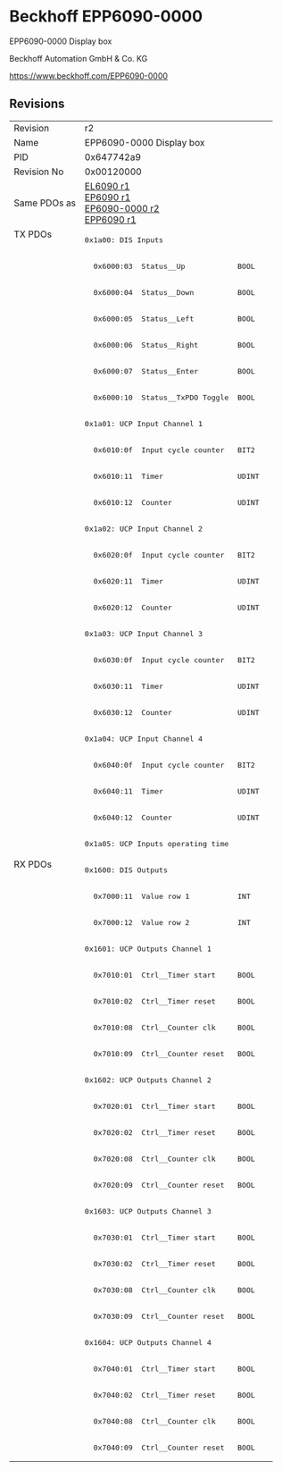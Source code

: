 # Beckhoff EPP6090-0000

EPP6090-0000 Display box

Beckhoff Automation GmbH & Co. KG

https://www.beckhoff.com/EPP6090-0000

## Revisions
<table>
<tr >
<td>Revision</td>
<td>r2</td>
</tr>
<tr >
<td>Name</td>
<td>EPP6090-0000 Display box</td>
</tr>
<tr >
<td>PID</td>
<td>0x647742a9</td>
</tr>
<tr >
<td>Revision No</td>
<td>0x00120000</td>
</tr>
<tr >
<td>Same PDOs as</td>
<td><a href="EL6090">EL6090 r1</a><br/><a href="EP6090">EP6090 r1</a><br/><a href="EP6090-0000">EP6090-0000 r2</a><br/><a href="EPP6090">EPP6090 r1</a></td>
</tr>
<tr class="txpdo pdosection">
<td rowspan=24 valign=top>TX PDOs</td>
<td><pre>0x1a00: DIS Inputs</pre></td>
<td></td>
</tr>
<tr class="txpdo">
<td><pre>  0x6000:03  Status__Up            BOOL</pre></td>
</tr>
<tr class="txpdo">
<td><pre>  0x6000:04  Status__Down          BOOL</pre></td>
</tr>
<tr class="txpdo">
<td><pre>  0x6000:05  Status__Left          BOOL</pre></td>
</tr>
<tr class="txpdo">
<td><pre>  0x6000:06  Status__Right         BOOL</pre></td>
</tr>
<tr class="txpdo">
<td><pre>  0x6000:07  Status__Enter         BOOL</pre></td>
</tr>
<tr class="txpdo">
<td><pre>  0x6000:10  Status__TxPDO Toggle  BOOL</pre></td>
</tr>
<tr class="txpdo pdosection">
<td><pre>0x1a01: UCP Input Channel 1</pre></td>
</tr>
<tr class="txpdo">
<td><pre>  0x6010:0f  Input cycle counter   BIT2</pre></td>
</tr>
<tr class="txpdo">
<td><pre>  0x6010:11  Timer                 UDINT</pre></td>
</tr>
<tr class="txpdo">
<td><pre>  0x6010:12  Counter               UDINT</pre></td>
</tr>
<tr class="txpdo pdosection">
<td><pre>0x1a02: UCP Input Channel 2</pre></td>
</tr>
<tr class="txpdo">
<td><pre>  0x6020:0f  Input cycle counter   BIT2</pre></td>
</tr>
<tr class="txpdo">
<td><pre>  0x6020:11  Timer                 UDINT</pre></td>
</tr>
<tr class="txpdo">
<td><pre>  0x6020:12  Counter               UDINT</pre></td>
</tr>
<tr class="txpdo pdosection">
<td><pre>0x1a03: UCP Input Channel 3</pre></td>
</tr>
<tr class="txpdo">
<td><pre>  0x6030:0f  Input cycle counter   BIT2</pre></td>
</tr>
<tr class="txpdo">
<td><pre>  0x6030:11  Timer                 UDINT</pre></td>
</tr>
<tr class="txpdo">
<td><pre>  0x6030:12  Counter               UDINT</pre></td>
</tr>
<tr class="txpdo pdosection">
<td><pre>0x1a04: UCP Input Channel 4</pre></td>
</tr>
<tr class="txpdo">
<td><pre>  0x6040:0f  Input cycle counter   BIT2</pre></td>
</tr>
<tr class="txpdo">
<td><pre>  0x6040:11  Timer                 UDINT</pre></td>
</tr>
<tr class="txpdo">
<td><pre>  0x6040:12  Counter               UDINT</pre></td>
</tr>
<tr class="txpdo pdosection">
<td><pre>0x1a05: UCP Inputs operating time</pre></td>
</tr>
<tr class="rxpdo pdosection">
<td rowspan=23 valign=top>RX PDOs</td>
<td><pre>0x1600: DIS Outputs</pre></td>
<td></td>
</tr>
<tr class="rxpdo">
<td><pre>  0x7000:11  Value row 1           INT</pre></td>
</tr>
<tr class="rxpdo">
<td><pre>  0x7000:12  Value row 2           INT</pre></td>
</tr>
<tr class="rxpdo pdosection">
<td><pre>0x1601: UCP Outputs Channel 1</pre></td>
</tr>
<tr class="rxpdo">
<td><pre>  0x7010:01  Ctrl__Timer start     BOOL</pre></td>
</tr>
<tr class="rxpdo">
<td><pre>  0x7010:02  Ctrl__Timer reset     BOOL</pre></td>
</tr>
<tr class="rxpdo">
<td><pre>  0x7010:08  Ctrl__Counter clk     BOOL</pre></td>
</tr>
<tr class="rxpdo">
<td><pre>  0x7010:09  Ctrl__Counter reset   BOOL</pre></td>
</tr>
<tr class="rxpdo pdosection">
<td><pre>0x1602: UCP Outputs Channel 2</pre></td>
</tr>
<tr class="rxpdo">
<td><pre>  0x7020:01  Ctrl__Timer start     BOOL</pre></td>
</tr>
<tr class="rxpdo">
<td><pre>  0x7020:02  Ctrl__Timer reset     BOOL</pre></td>
</tr>
<tr class="rxpdo">
<td><pre>  0x7020:08  Ctrl__Counter clk     BOOL</pre></td>
</tr>
<tr class="rxpdo">
<td><pre>  0x7020:09  Ctrl__Counter reset   BOOL</pre></td>
</tr>
<tr class="rxpdo pdosection">
<td><pre>0x1603: UCP Outputs Channel 3</pre></td>
</tr>
<tr class="rxpdo">
<td><pre>  0x7030:01  Ctrl__Timer start     BOOL</pre></td>
</tr>
<tr class="rxpdo">
<td><pre>  0x7030:02  Ctrl__Timer reset     BOOL</pre></td>
</tr>
<tr class="rxpdo">
<td><pre>  0x7030:08  Ctrl__Counter clk     BOOL</pre></td>
</tr>
<tr class="rxpdo">
<td><pre>  0x7030:09  Ctrl__Counter reset   BOOL</pre></td>
</tr>
<tr class="rxpdo pdosection">
<td><pre>0x1604: UCP Outputs Channel 4</pre></td>
</tr>
<tr class="rxpdo">
<td><pre>  0x7040:01  Ctrl__Timer start     BOOL</pre></td>
</tr>
<tr class="rxpdo">
<td><pre>  0x7040:02  Ctrl__Timer reset     BOOL</pre></td>
</tr>
<tr class="rxpdo">
<td><pre>  0x7040:08  Ctrl__Counter clk     BOOL</pre></td>
</tr>
<tr class="rxpdo">
<td><pre>  0x7040:09  Ctrl__Counter reset   BOOL</pre></td>
</tr>
</table>
